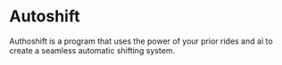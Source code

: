 # Autoshift
Authoshift is a program that uses the power of your prior rides and ai to create a seamless automatic shifting system.
